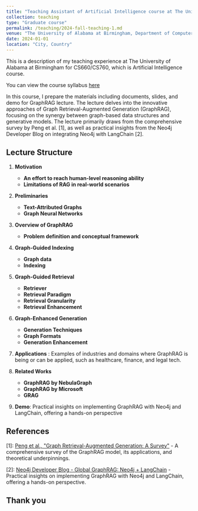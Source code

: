 ```yaml
---
title: "Teaching Assistant of Artificial Intelligence course at The University of Alabama at Birmingham"
collection: teaching
type: "Graduate course"
permalink: /teaching/2024-fall-teaching-1.md
venue: "The University of Alabama at Birmingham, Department of Computer Science"
date: 2024-01-01
location: "City, Country"
---
```


This is a description of my teaching experience at The University of Alabama at Birmingham for CS660/CS760, which is Artificial Intelligence course.

You can view the course syllabus [here](https://people.cs.uchicago.edu/~hytruongson/UAB/Fall_2024_CS_660_CS_760_Syllabus.pdf)


In this course, I prepare the materials including documents, slides, and demo for GraphRAG lecture. The lecture delves into the innovative approaches of Graph Retrieval-Augmented Generation (GraphRAG), focusing on the synergy between graph-based data structures and generative models. The lecture primarily draws from the comprehensive survey by Peng et al. [1], as well as practical insights from the Neo4j Developer Blog on integrating Neo4j with LangChain [2].

## Lecture Structure

1. **Motivation**
   - **An effort to reach human-level reasoning ability**
   - **Limitations of RAG in real-world scenarios**

2. **Preliminaries**
   - **Text-Attributed Graphs**
   - **Graph Neural Networks**

3. **Overview of GraphRAG**
   - **Problem definition and conceptual framework**

4. **Graph-Guided Indexing**
   - **Graph data**
   - **Indexing**

5. **Graph-Guided Retrieval**
   - **Retriever**
   - **Retrieval Paradigm**
   - **Retrieval Granularity**
   - **Retrieval Enhancement**

6. **Graph-Enhanced Generation**
   - **Generation Techniques**
   - **Graph Formats**
   - **Generation Enhancement**

7. **Applications** : Examples of industries and domains where GraphRAG is being or can be applied, such as healthcare, finance, and legal tech.

8. **Related Works**
   - **GraphRAG by NebulaGraph**
   - **GraphRAG by Microsoft**
   - **GRAG**

9. **Demo**: Practical insights on implementing GraphRAG with Neo4j and LangChain, offering a hands-on perspective

## References

[1]: [Peng et al., "Graph Retrieval-Augmented Generation: A Survey"](https://www.arxiv.org/abs/2408.08921) - A comprehensive survey of the GraphRAG model, its applications, and theoretical underpinnings.

[2]: [Neo4j Developer Blog - Global GraphRAG: Neo4j + LangChain](https://neo4j.com/developer-blog/global-graphrag-neo4j-langchain/) - Practical insights on implementing GraphRAG with Neo4j and LangChain, offering a hands-on perspective.

## Thank you